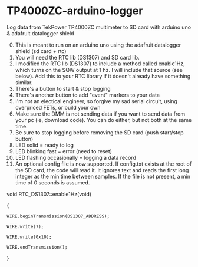 # TP4000ZC-arduino-logger
Log data from TekPower TP4000ZC multimeter to SD card with arduino uno &amp; adafruit datalogger shield

0. This is meant to run on an arduino uno using the adafruit datalogger shield (sd card + rtc)
1. You will need the RTC lib (DS1307) and SD card lib.
2. I modified the RTC lib (DS1307) to include a method called enable1Hz, which turns on the SQW output at 1 hz.  I will include that source (see below).  Add this to your RTC library if it doesn't already have something similar.
3. There's a button to start & stop logging
4. There's another button to add "event" markers to your data
5. I'm not an electical engineer, so forgive my sad serial circuit, using overpriced FETs, or build your own
6. Make sure the DMM is not sending data if you want to send data from your pc (ie, download code).  You can do either, but not both at the same time.
7. Be sure to stop logging before removing the SD card (push start/stop button)
9. LED solid = ready to log
10. LED blinking fast = error (need to reset)
11. LED flashing occasionally = logging a data record
12. An optional config file is now supported.  If config.txt exists at the root of the SD card, the code will read it.
It ignores text and reads the first long integer as the min time between samples.  If the file is not present, a min time
of 0 seconds is assumed.



void   RTC_DS1307::enable1Hz(void)

{

    WIRE.beginTransmission(DS1307_ADDRESS);

    WIRE.write(7);

    WIRE.write(0x10);

    WIRE.endTransmission();

}

